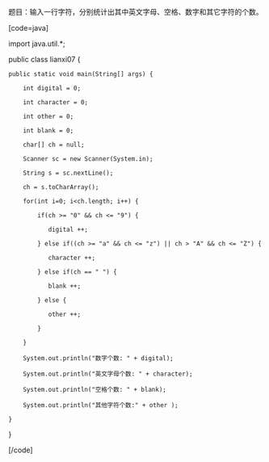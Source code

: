 题目：输入一行字符，分别统计出其中英文字母、空格、数字和其它字符的个数。 
[code=java]  
import java.util.*;
public class lianxi07 {
	public static void main(String[] args) {
		int digital = 0;
		int character = 0;
		int other = 0;
		int blank = 0;
		char[] ch = null;
		Scanner sc = new Scanner(System.in);
		String s = sc.nextLine();
		ch = s.toCharArray();
		for(int i=0; i<ch.length; i++) {
			if(ch >= "0" && ch <= "9") {
			   digital ++;
			} else if((ch >= "a" && ch <= "z") || ch > "A" && ch <= "Z") {
			   character ++;
			} else if(ch == " ") {
			   blank ++;
			} else {
			   other ++;
			}
		}
		System.out.println("数字个数: " + digital);
		System.out.println("英文字母个数: " + character);
		System.out.println("空格个数: " + blank);
		System.out.println("其他字符个数:" + other );
	}
}
[/code]